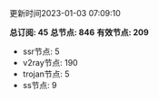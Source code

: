 更新时间2023-01-03 07:09:10

**总订阅: 45**
**总节点: 846**
**有效节点: 209**
- ssr节点: 5
- v2ray节点: 190
- trojan节点: 5
- ss节点: 9
